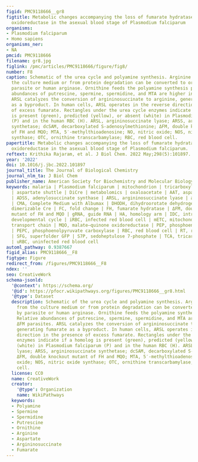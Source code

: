 ```yaml
---
figid: PMC9118666__gr8
figtitle: Metabolic changes accompanying the loss of fumarate hydratase and malate–quinone
  oxidoreductase in the asexual blood stage of Plasmodium falciparum
organisms:
- Plasmodium falciparum
- Homo sapiens
organisms_ner:
- NA
pmcid: PMC9118666
filename: gr8.jpg
figlink: /pmc/articles/PMC9118666/figure/fig8/
number: F8
caption: Schematic of the urea cycle and polyamine synthesis. Arginine acquired from
  the culture medium or from protein degradation can be converted to ornithine by
  parasite or human arginase. Ornithine feeds the polyamine synthesis pathway. Relative
  abundances of putrescine, spermine, spermidine, and MTA are higher in ΔFM parasites.
  ARSL catalyzes the conversion of argininosuccinate to arginine, generating fumarate
  as a byproduct. In human cells, ARSL operates in the reverse direction in the presence
  of excess fumarate. Rectangles under the urea cycle enzymes indicate if a homolog
  is present (green), predicted (yellow), or absent (white) in Plasmodium falciparum
  (P) and in the human RBC (H). ARSL, argininosuccinate lyase; ARSS, argininosuccinate
  synthetase; dcSAM, decarboxylated S-adenosylmethionine; ΔFM, double knockout mutant
  of FH and MQO; MTA, 5′-methylthioadenosine; NO, nitric oxide; NOS, nitric oxide
  synthase; OTC, ornithine transcarbamylase; RBC, red blood cell.
papertitle: Metabolic changes accompanying the loss of fumarate hydratase and malate–quinone
  oxidoreductase in the asexual blood stage of Plasmodium falciparum.
reftext: Krithika Rajaram, et al. J Biol Chem. 2022 May;298(5):101897.
year: '2022'
doi: 10.1016/j.jbc.2022.101897
journal_title: The Journal of Biological Chemistry
journal_nlm_ta: J Biol Chem
publisher_name: American Society for Biochemistry and Molecular Biology
keywords: malaria | Plasmodium falciparum | mitochondrion | tricarboxylic acid cycle
  | aspartate shuttle | DiCre | metabolomics | oxaloacetate | AAT, aspartate aminotransferase
  | ADSS, adenylosuccinate synthase | ARSL, argininosuccinate lyase | aTC, anhydrotetracycline
  | CMA, Complete Medium with Albumax | DHODH, dihydroorotate dehydrogenase | diCre,
  dimerizable Cre | FC, fold change | FH, fumarate hydratase | ΔFM, double knockout
  mutant of FH and MQO | gRNA, guide RNA | HA, homology arm | IDC, intraerythrocytic
  developmental cycle | iRBC, infected red blood cell | mETC, mitochondrial electron
  transport chain | MQO, malate–quinone oxidoreductase | PEP, phosphoenolpyruvate
  | PEPC, phosphoenolpyruvate carboxylase | RBC, red blood cell | RT, room temperature
  | SFG, superfolder GFP | S7P, sedoheptulose 7-phosphate | TCA, tricarboxylic acid
  | uRBC, uninfected red blood cell
automl_pathway: 0.9387667
figid_alias: PMC9118666__F8
figtype: Figure
redirect_from: /figures/PMC9118666__F8
ndex: ''
seo: CreativeWork
schema-jsonld:
  '@context': https://schema.org/
  '@id': https://pfocr.wikipathways.org/figures/PMC9118666__gr8.html
  '@type': Dataset
  description: Schematic of the urea cycle and polyamine synthesis. Arginine acquired
    from the culture medium or from protein degradation can be converted to ornithine
    by parasite or human arginase. Ornithine feeds the polyamine synthesis pathway.
    Relative abundances of putrescine, spermine, spermidine, and MTA are higher in
    ΔFM parasites. ARSL catalyzes the conversion of argininosuccinate to arginine,
    generating fumarate as a byproduct. In human cells, ARSL operates in the reverse
    direction in the presence of excess fumarate. Rectangles under the urea cycle
    enzymes indicate if a homolog is present (green), predicted (yellow), or absent
    (white) in Plasmodium falciparum (P) and in the human RBC (H). ARSL, argininosuccinate
    lyase; ARSS, argininosuccinate synthetase; dcSAM, decarboxylated S-adenosylmethionine;
    ΔFM, double knockout mutant of FH and MQO; MTA, 5′-methylthioadenosine; NO, nitric
    oxide; NOS, nitric oxide synthase; OTC, ornithine transcarbamylase; RBC, red blood
    cell.
  license: CC0
  name: CreativeWork
  creator:
    '@type': Organization
    name: WikiPathways
  keywords:
  - Polyamine
  - Spermine
  - Spermidine
  - Putrescine
  - Ornithine
  - Arginine
  - Aspartate
  - Argininosuccinate
  - Fumarate
---
```

